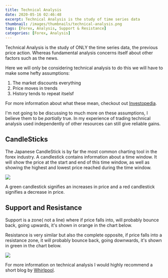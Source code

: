 ```yaml
---
title: Technical Analysis
date: 2020-05-16 02:46:48
excerpt: Technical Analysis is the study of time series data
thumbnail: /images/thumbnails/technical-analysis.png
tags: [Forex, Analysis, Support & Resistance]
categories: [Forex, Analysis]
---
```


Technical Analysis is the study of ONLY the time series data, the previous price action. Whereas fundamental analysis concerns itself about other factors such as the news.

Here we will only be considering technical analysis to do this we will have to make some hefty assumptions:

1. The market discounts everything
2. Price moves in trends
3. History tends to repeat itselsf

For more information about what these mean, checkout out [Investopedia](https://www.investopedia.com/terms/t/technicalanalysis.asp).

I'm not going to be discussing  to much more on these assumptions, I believe them to be *partially* true. In my experience of trading technical analysis used independently of other resources can still give reliable gains.

## CandleSticks

The Japanese CandleStick is by far the most common charting tool in the forex industry. A candlestick contains information about a time window. It will show the price at the start and end of this time window, as well as showing the highest and lowest price reached during the time window.

![](/images/Technical-analysis/candlestick.png)

A green candlestick signifies an increases in price and a red candlestick signifies a decrease in price.

## Support and Resistance

Support is a zone( not a line) where if price falls into, will probably bounce back, going upwards, it's shown in orange in the chart below.

Resistance is very similar but also the complete opposite, if price falls into a resistance zone, it will probably bounce back, going downwards, it's shown in green in the chart below.

![](/images/thumbnails/technical-analysis.png)


For more information on technical analysis I would highly recommend a short blog by [Whirlpool](https://blog.harmonicpattern.com/index.php/technical-analysis).